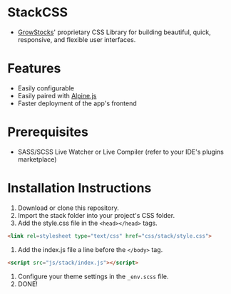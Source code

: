 # StackCSS
- [GrowStocks](https://growstocks.xyz)' proprietary CSS Library for building beautiful, quick, responsive, and flexible user interfaces.

# Features
- Easily configurable
- Easily paired with [Alpine.js](https://github.com/alpinejs/alpine)
- Faster deployment of the app's frontend

# Prerequisites
* SASS/SCSS Live Watcher or Live Compiler (refer to your IDE's plugins marketplace)

# Installation Instructions
1. Download or clone this repository.
1. Import the stack folder into your project's CSS folder.
1. Add the style.css file in the `<head></head>` tags.
```html
<link rel=stylesheet type="text/css" href="css/stack/style.css">
```
1. Add the index.js file a line before the `</body>` tag.
```html
<script src="js/stack/index.js"></script>
```
1. Configure your theme settings in the `_env.scss` file.
1. DONE!
